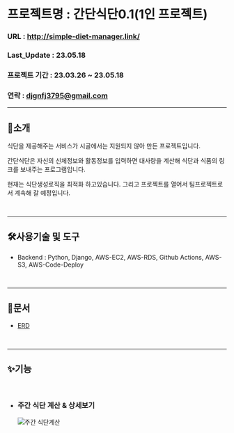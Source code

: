 # 프로젝트명 : 간단식단0.1(1인 프로젝트)

### URL : http://simple-diet-manager.link/
### Last_Update : 23.05.18
### 프로젝트 기간 : 23.03.26 ~ 23.05.18
### 연락 : djgnfj3795@gmail.com

---

## 🍱소개

식단을 제공해주는 서비스가 시골에서는 지원되지 않아 만든 프로젝트입니다.  

간단식단은 자신의 신체정보와 활동정보를 입력하면 대사량을 계산해 식단과 식품의 링크를 보내주는 프로그램입니다.

현재는 식단생성로직을 최적화 하고있습니다.
그리고 프로젝트를 열어서 팀프로젝트로서 계속해 갈 예정입니다.

<br>

---

## 🛠사용기술 및 도구
- Backend : Python, Django, AWS-EC2, AWS-RDS, Github Actions, AWS-S3, AWS-Code-Deploy

<br />

---

## 📕문서

- [ERD](https://www.erdcloud.com/d/GmfhrsMQXPcgXhcai)


<br />

---

## ✨기능
<br />

- ### 주간 식단 계산 & 상세보기

    ![주간 식단계산](https://github.com/djgnfj-svg/Simple-Diet-Manager/assets/72533187/53046e97-ba1d-4dc3-8a32-f24bc95accdb)
<br />

